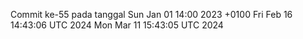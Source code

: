 Commit ke-55 pada tanggal Sun Jan 01 14:00 2023 +0100
Fri Feb 16 14:43:06 UTC 2024
Mon Mar 11 15:43:05 UTC 2024
